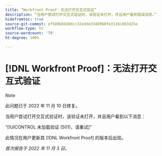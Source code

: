 ```yaml
---
title: “Workfront Proof：无法打开交互式验证”
description: “当用户尝试打开交互式验证时，该验证未打开，并且用户看到错误消息。”
hidefromtoc: true
source-git-commit: ef589b0430dcc32edde3348960fe3116c863d25e
workflow-type: ht
source-wordcount: '79'
ht-degree: 100%

---
```



# [!DNL Workfront Proof]：无法打开交互式验证

>[!NOTE]
>
>此问题已于 2022 年 11 月 10 日修复。

当用户尝试打开交互式验证时，该验证未打开，并且用户看到以下消息：

“[!UICONTROL 未加载验证 (501)，请重试]”

此情况在用户更新其 [!DNL Workfront Proof] 的版本后出现。

_首次报告于 2022 年 11 月 3 日。_

